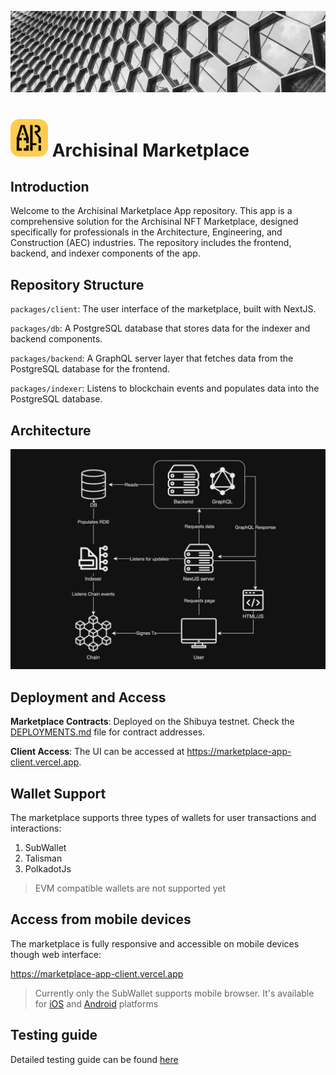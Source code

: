 
![](./docs/images/header.jpg)
# ![logo](./docs/images/logo.svg) Archisinal Marketplace
## Introduction

Welcome to the Archisinal Marketplace App repository. This app is a comprehensive solution for the Archisinal NFT
Marketplace, designed specifically for professionals in the Architecture, Engineering, and Construction (AEC)
industries. The repository includes the frontend, backend, and indexer components of the app.

## Repository Structure
`packages/client`: The user interface of the marketplace, built with NextJS.

`packages/db`: A PostgreSQL database that stores data for the indexer and backend components.

`packages/backend`: A GraphQL server layer that fetches data from the PostgreSQL database for the frontend.

`packages/indexer`: Listens to blockchain events and populates data into the PostgreSQL database.

## Architecture

![Architecture](./docs/images/architecture.png)

## Deployment and Access
**Marketplace Contracts**: Deployed on the Shibuya testnet. Check the [DEPLOYMENTS.md](https://github.com/Archisinal/marketplace-contracts/blob/main/DEPLOYMENTS.md) file for contract addresses.

**Client Access**: The UI can be accessed at https://marketplace-app-client.vercel.app.

## Wallet Support
The marketplace supports three types of wallets for user transactions and interactions:

1. SubWallet
2. Talisman
3. PolkadotJs

> EVM compatible wallets are not supported yet

## Access from mobile devices
The marketplace is fully responsive and accessible on mobile devices though web interface: 

https://marketplace-app-client.vercel.app

> Currently only the SubWallet supports mobile browser. It's available for [iOS](https://apps.apple.com/us/app/subwallet-polkadot-wallet/id1633050285) and [Android](https://play.google.com/store/apps/details?id=app.subwallet.mobile&hl=en&gl=US) platforms

## Testing guide

Detailed testing guide can be found [here](./TESTING.md)